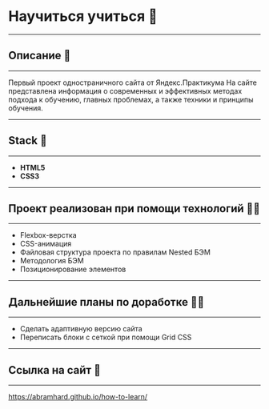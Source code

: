 # Научиться учиться 🧠
------
## Описание 💼
------

Первый проект одностраничного сайта от Яндекс.Практикума
На сайте представлена информация о современных и эффективных методах подхода к обучению, главных проблемах, а также техники и принципы обучения.

------
## Stack 🤖

------
* **HTML5**  
* **CSS3**

------
## Проект реализован при помощи технологий 👨‍💻

------
* Flexbox-верстка
* CSS-анимация
* Файловая структура проекта по правилам Nested БЭМ
* Методология БЭМ
* Позиционирование элементов

------
## Дальнейшие планы по доработке 👨‍💻

------
* Сделать адаптивную версию сайта
* Переписать блоки с сеткой при помощи Grid CSS 

------
## Ссылка на сайт 👀

------
https://abramhard.github.io/how-to-learn/



